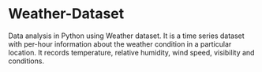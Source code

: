 # Weather-Dataset
Data analysis in Python using Weather dataset. It is a time series dataset with per-hour information about the weather condition in a particular location. It records temperature, relative humidity, wind speed, visibility and conditions.  
